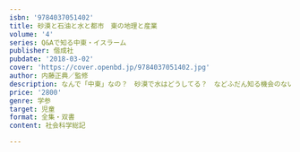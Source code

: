 ```yaml
---
isbn: '9784037051402'
title: 砂漠と石油と水と都市　東の地理と産業
volume: '4'
series: Q&Aで知る中東・イスラーム
publisher: 偕成社
pubdate: '2018-03-02'
cover: 'https://cover.openbd.jp/9784037051402.jpg'
author: 内藤正典／監修
description: なんで「中東」なの？　砂漠で水はどうしてる？　などふだん知る機会のない中東の地理や自然、産業についてQ&Aで見ていきます。
price: '2800'
genre: 学参
target: 児童
format: 全集・双書
content: 社会科学総記

---
```

